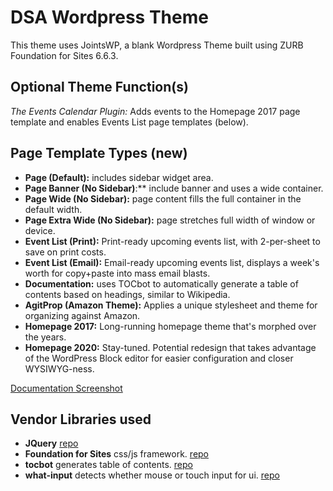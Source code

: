 # DSA Wordpress Theme

This theme uses JointsWP, a blank Wordpress Theme built using ZURB Foundation for Sites 6.6.3.

## Optional Theme Function(s)
*The Events Calendar Plugin:* Adds events to the Homepage 2017 page template and enables Events List page templates (below).

## Page Template Types (new)
* **Page (Default):** includes sidebar widget area.
* **Page Banner (No Sidebar)**:** include banner and uses a wide container.
* **Page Wide (No Sidebar):** page content fills the full container in the default width.
* **Page Extra Wide (No Sidebar):** page stretches full width of window or device.
* **Event List (Print):** Print-ready upcoming events list, with 2-per-sheet to save on print costs.
* **Event List (Email):** Email-ready upcoming events list, displays a week's worth for copy+paste into mass email blasts.
* **Documentation:** uses TOCbot to automatically generate a table of contents based on headings, similar to Wikipedia.
* **AgitProp (Amazon Theme):** Applies a unique stylesheet and theme for organizing against Amazon.
* **Homepage 2017:** Long-running homepage theme that's morphed over the years.
* **Homepage 2020:** Stay-tuned. Potential redesign that takes advantage of the WordPress Block editor for easier configuration and closer WYSIWYG-ness.

[Documentation Screenshot](https://github.com/SeattleDSA/dsa_wordpress/blob/master/documentation.jpg)

## Vendor Libraries used
* **JQuery** [repo](https://github.com/jquery/jquery)
* **Foundation for Sites** css/js framework. [repo](https://github.com/foundation/foundation-sites)
* **tocbot** generates table of contents. [repo](https://github.com/tscanlin/tocbot)
* **what-input** detects whether mouse or touch input for ui. [repo](https://github.com/ten1seven/what-input)